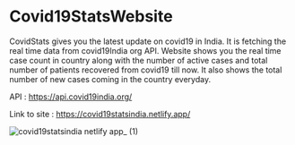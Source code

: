 # Covid19StatsWebsite
CovidStats gives you the latest update on covid19 in India. It is fetching the real time data from covid19India org API. Website shows you the real time case count in country along with the number of active cases and total number of patients recovered from covid19 till now. It also shows the total number of new cases coming in the country everyday. 

API : https://api.covid19india.org/

Link to site : https://covid19statsindia.netlify.app/

![covid19statsindia netlify app_ (1)](https://user-images.githubusercontent.com/56466543/124015794-a3edea00-da02-11eb-804e-3385f0014819.png)

